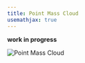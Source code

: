```yaml
---
title: Point Mass Cloud
usemathjax: true
---
```


**work in progress**

![Point Mass Cloud](Model_PMC.jpeg)
